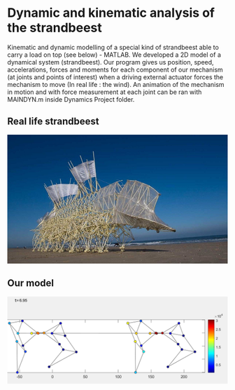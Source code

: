 # Dynamic and kinematic analysis of the strandbeest 

Kinematic and dynamic modelling of a special kind of strandbeest able to carry a load on top (see below) - MATLAB. We developed a 2D model of a dynamical system (strandbeest). Our program gives us position, speed, accelerations, forces and moments for each component of our mechanism (at joints and points of interest) when a driving external actuator forces the mechanism to move (In real life : the wind). An animation of the mechanism in motion and with force measurement at each joint can be ran with MAINDYN.m inside Dynamics Project folder.

## Real life strandbeest
![Strandbeest](strandbeest.jpg)

## Our model
![Model](jointforces.png)


